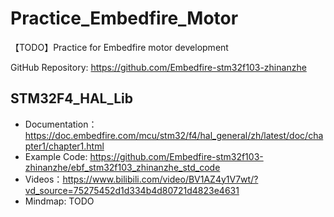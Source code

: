 # Practice_Embedfire_Motor
【TODO】Practice for Embedfire motor development

GitHub Repository: https://github.com/Embedfire-stm32f103-zhinanzhe

## STM32F4_HAL_Lib
- Documentation：https://doc.embedfire.com/mcu/stm32/f4/hal_general/zh/latest/doc/chapter1/chapter1.html
- Example Code: https://github.com/Embedfire-stm32f103-zhinanzhe/ebf_stm32f103_zhinanzhe_std_code
- Videos：https://www.bilibili.com/video/BV1AZ4y1V7wt/?vd_source=75275452d1d334b4d80721d4823e4631
- Mindmap: TODO
